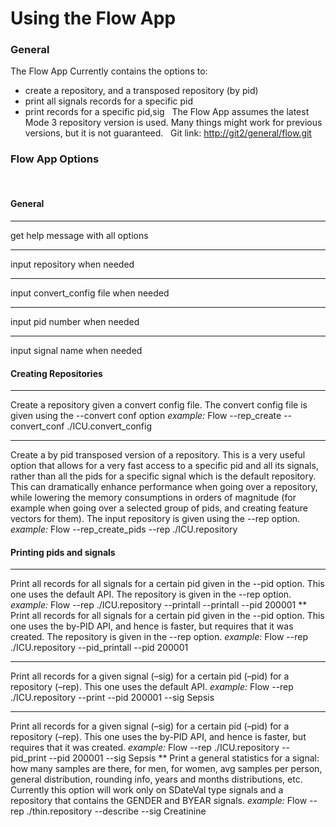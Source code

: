 # Using the Flow App
### General
The Flow App Currently contains the options to:
- create a repository, and a transposed repository (by pid)
- print all signals records for a specific pid
- print records for a specific pid,sig
 
The Flow App assumes the latest Mode 3 repository version is used. Many things might work for previous versions, but it is not guaranteed.
 
Git link: [http://git2/general/flow.git](http://git2/general/flow.git)
### Flow App Options
 
#### General
****
get help message with all options
****
input repository when needed
****
input convert_config file when needed
****
input pid number when needed
****
input signal name when needed
 
#### Creating Repositories
****
Create a repository given a convert config file. The convert config file is given using the --convert conf option
*example:* Flow --rep_create --convert_conf ./ICU.convert_config
 
****
Create a by pid transposed version of a repository. This is a very useful option that allows for a very fast access to a specific pid and all its signals, rather than all the pids for a specific signal which is the default repository. This can dramatically enhance performance when going over a repository, while lowering the memory consumptions in orders of magnitude (for example when going over a selected group of pids, and creating feature vectors for them).
The input repository is given using the --rep option.
*example:* Flow --rep_create_pids --rep ./ICU.repository
 
#### Printing pids and signals
****
Print all records for all signals for a certain pid given in the --pid option. This one uses the default API. The repository is given in the --rep option.
*example:* Flow --rep ./ICU.repository --printall --printall --pid 200001
**
Print all records for all signals for a certain pid given in the --pid option. This one uses the by-PID API, and hence is faster, but requires that it was created. The repository is given in the --rep option.
*example:* Flow --rep ./ICU.repository --pid_printall --pid 200001
****
Print all records for a given signal (–sig) for a certain pid (–pid) for a repository (–rep). This one uses the default API.
*example:* Flow --rep ./ICU.repository --print --pid 200001 --sig Sepsis
****
Print all records for a given signal (–sig) for a certain pid (–pid) for a repository (–rep). This one uses the by-PID API, and hence is faster, but requires that it was created.
*example:* Flow --rep ./ICU.repository --pid_print --pid 200001 --sig Sepsis
**
Print a general statistics for a signal: how many samples are there, for men, for women, avg samples per person, general distribution, rounding info, years and months distributions, etc.
Currently this option will work only on SDateVal type signals and a repository that contains the GENDER and BYEAR signals.
*example:* Flow --rep ./thin.repository --describe --sig Creatinine
 
 
 
 
